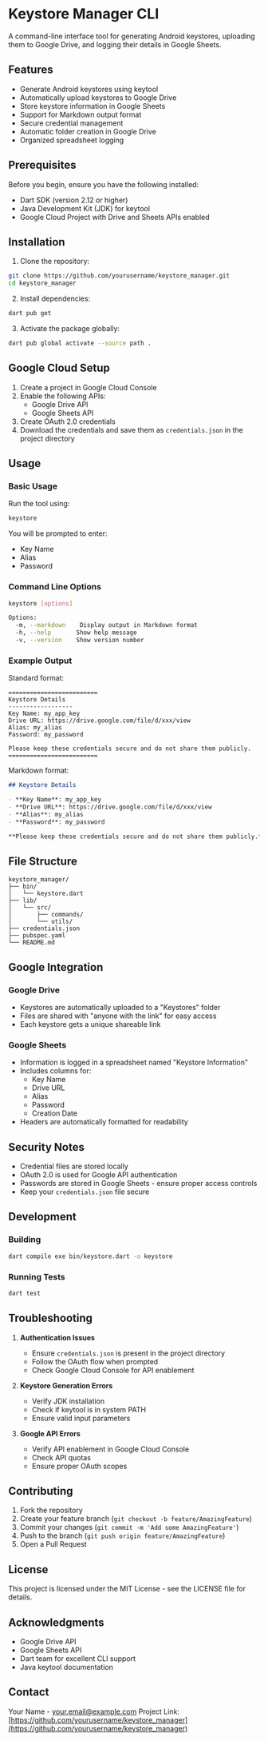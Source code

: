 # Keystore Manager CLI

A command-line interface tool for generating Android keystores, uploading them to Google Drive, and logging their details in Google Sheets.

## Features

- Generate Android keystores using keytool
- Automatically upload keystores to Google Drive
- Store keystore information in Google Sheets
- Support for Markdown output format
- Secure credential management
- Automatic folder creation in Google Drive
- Organized spreadsheet logging

## Prerequisites

Before you begin, ensure you have the following installed:
- Dart SDK (version 2.12 or higher)
- Java Development Kit (JDK) for keytool
- Google Cloud Project with Drive and Sheets APIs enabled

## Installation

1. Clone the repository:
```bash
git clone https://github.com/yourusername/keystore_manager.git
cd keystore_manager
```

2. Install dependencies:
```bash
dart pub get
```

3. Activate the package globally:
```bash
dart pub global activate --source path .
```

## Google Cloud Setup

1. Create a project in Google Cloud Console
2. Enable the following APIs:
   - Google Drive API
   - Google Sheets API
3. Create OAuth 2.0 credentials
4. Download the credentials and save them as `credentials.json` in the project directory

## Usage

### Basic Usage

Run the tool using:
```bash
keystore
```

You will be prompted to enter:
- Key Name
- Alias
- Password

### Command Line Options

```bash
keystore [options]

Options:
  -m, --markdown    Display output in Markdown format
  -h, --help       Show help message
  -v, --version    Show version number
```

### Example Output

Standard format:
```
=========================
Keystore Details
------------------
Key Name: my_app_key
Drive URL: https://drive.google.com/file/d/xxx/view
Alias: my_alias
Password: my_password

Please keep these credentials secure and do not share them publicly.
=========================
```

Markdown format:
```markdown
## Keystore Details

- **Key Name**: my_app_key
- **Drive URL**: https://drive.google.com/file/d/xxx/view
- **Alias**: my_alias
- **Password**: my_password

**Please keep these credentials secure and do not share them publicly.**
```

## File Structure

```
keystore_manager/
├── bin/
│   └── keystore.dart
├── lib/
│   └── src/
│       ├── commands/
│       └── utils/
├── credentials.json
├── pubspec.yaml
└── README.md
```

## Google Integration

### Google Drive
- Keystores are automatically uploaded to a "Keystores" folder
- Files are shared with "anyone with the link" for easy access
- Each keystore gets a unique shareable link

### Google Sheets
- Information is logged in a spreadsheet named "Keystore Information"
- Includes columns for:
  - Key Name
  - Drive URL
  - Alias
  - Password
  - Creation Date
- Headers are automatically formatted for readability

## Security Notes

- Credential files are stored locally
- OAuth 2.0 is used for Google API authentication
- Passwords are stored in Google Sheets - ensure proper access controls
- Keep your `credentials.json` file secure

## Development

### Building

```bash
dart compile exe bin/keystore.dart -o keystore
```

### Running Tests

```bash
dart test
```

## Troubleshooting

1. **Authentication Issues**
   - Ensure `credentials.json` is present in the project directory
   - Follow the OAuth flow when prompted
   - Check Google Cloud Console for API enablement

2. **Keystore Generation Errors**
   - Verify JDK installation
   - Check if keytool is in system PATH
   - Ensure valid input parameters

3. **Google API Errors**
   - Verify API enablement in Google Cloud Console
   - Check API quotas
   - Ensure proper OAuth scopes

## Contributing

1. Fork the repository
2. Create your feature branch (`git checkout -b feature/AmazingFeature`)
3. Commit your changes (`git commit -m 'Add some AmazingFeature'`)
4. Push to the branch (`git push origin feature/AmazingFeature`)
5. Open a Pull Request

## License

This project is licensed under the MIT License - see the LICENSE file for details.

## Acknowledgments

- Google Drive API
- Google Sheets API
- Dart team for excellent CLI support
- Java keytool documentation

## Contact

Your Name - [your.email@example.com](mailto:your.email@example.com)
Project Link: [https://github.com/yourusername/keystore_manager](https://github.com/yourusername/keystore_manager)